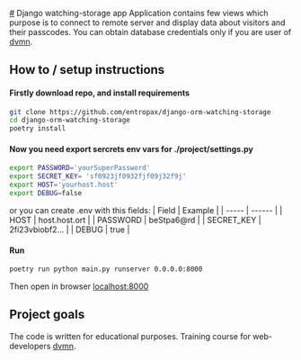 [#](#) Django watching-storage app
Application contains few views which purpose is to connect to remote server
and display data about visitors and their passcodes.
You can obtain database credentials only if you are user of [dvmn](https://dvmn.org).

## How to / setup instructions
#### Firstly download repo, and install requirements
```bash
git clone https://github.com/entropax/django-orm-watching-storage
cd django-orm-watching-storage
poetry install
```

#### Now you need export sercrets env vars for ./project/settings.py
```bash
export PASSWORD='yourSuperPassword'
export SECRET_KEY= 'sf0923jf0932fjf09j32f9j'
export HOST='yourhost.host'
export DEBUG=false
```
or you can create .env with this fields:
| Field               | Example         |
| -----               | ------          |
| HOST                | host.host.ort   |
| PASSWORD            | beStpa6@rd      |
| SECRET_KEY          | 2fi23vbiobf2... |
| DEBUG               | true            |

#### Run
```bash
poetry run python main.py runserver 0.0.0.0:8000
```
Then open in browser
[localhost:8000](http://localhost:8000/)

## Project goals
The code is written for educational purposes.
Training course for web-developers [dvmn](https://dvmn.org).
